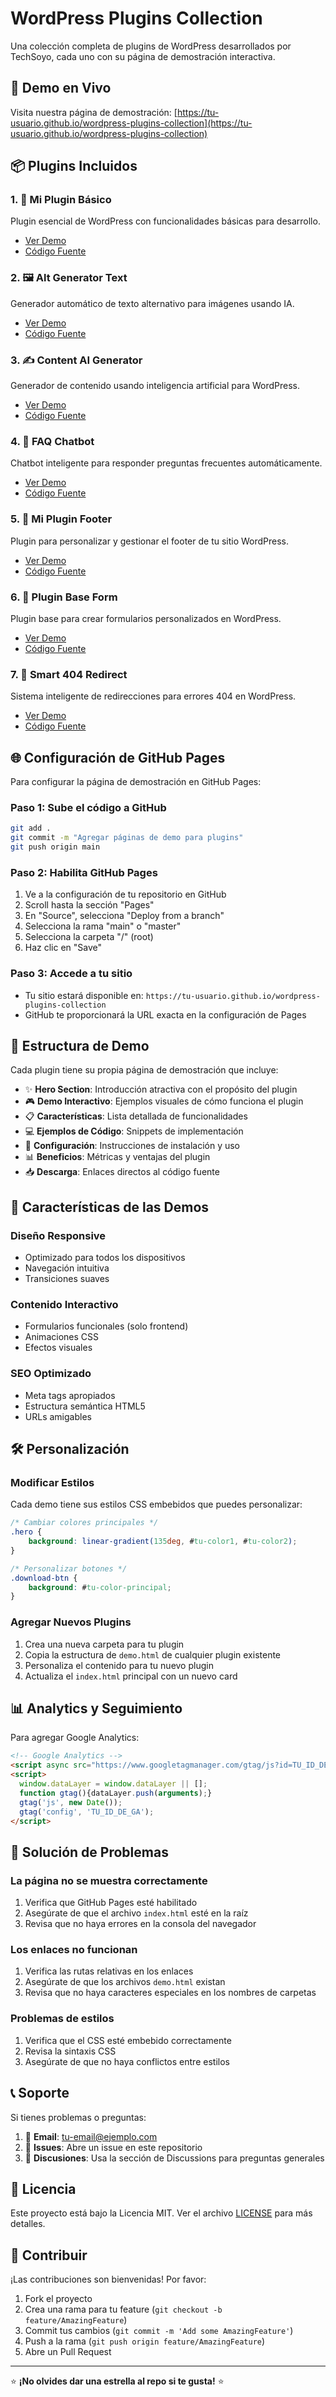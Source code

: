 # WordPress Plugins Collection

Una colección completa de plugins de WordPress desarrollados por TechSoyo, cada uno con su página de demostración interactiva.

## 🚀 Demo en Vivo

Visita nuestra página de demostración: [https://tu-usuario.github.io/wordpress-plugins-collection](https://tu-usuario.github.io/wordpress-plugins-collection)

## 📦 Plugins Incluidos

### 1. 🚀 Mi Plugin Básico
Plugin esencial de WordPress con funcionalidades básicas para desarrollo.
- [Ver Demo](./mi-plugin-basico/demo.html)
- [Código Fuente](./mi-plugin-basico/)

### 2. 🖼️ Alt Generator Text
Generador automático de texto alternativo para imágenes usando IA.
- [Ver Demo](./alt-generator-text/demo.html)
- [Código Fuente](./alt-generator-text/)

### 3. ✍️ Content AI Generator
Generador de contenido usando inteligencia artificial para WordPress.
- [Ver Demo](./content-ai-generator/demo.html)
- [Código Fuente](./content-ai-generator/)

### 4. 💬 FAQ Chatbot
Chatbot inteligente para responder preguntas frecuentes automáticamente.
- [Ver Demo](./faq-chatbot/demo.html)
- [Código Fuente](./faq-chatbot/)

### 5. 🦶 Mi Plugin Footer
Plugin para personalizar y gestionar el footer de tu sitio WordPress.
- [Ver Demo](./mi-plugin-footer/demo.html)
- [Código Fuente](./mi-plugin-footer/)

### 6. 📝 Plugin Base Form
Plugin base para crear formularios personalizados en WordPress.
- [Ver Demo](./plugin-base-form/demo.html)
- [Código Fuente](./plugin-base-form/)

### 7. 🔄 Smart 404 Redirect
Sistema inteligente de redirecciones para errores 404 en WordPress.
- [Ver Demo](./Smart404-Redirect/demo.html)
- [Código Fuente](./Smart404-Redirect/)

## 🌐 Configuración de GitHub Pages

Para configurar la página de demostración en GitHub Pages:

### Paso 1: Sube el código a GitHub
```bash
git add .
git commit -m "Agregar páginas de demo para plugins"
git push origin main
```

### Paso 2: Habilita GitHub Pages
1. Ve a la configuración de tu repositorio en GitHub
2. Scroll hasta la sección "Pages"
3. En "Source", selecciona "Deploy from a branch"
4. Selecciona la rama "main" o "master"
5. Selecciona la carpeta "/" (root)
6. Haz clic en "Save"

### Paso 3: Accede a tu sitio
- Tu sitio estará disponible en: `https://tu-usuario.github.io/wordpress-plugins-collection`
- GitHub te proporcionará la URL exacta en la configuración de Pages

## 📱 Estructura de Demo

Cada plugin tiene su propia página de demostración que incluye:

- ✨ **Hero Section**: Introducción atractiva con el propósito del plugin
- 🎮 **Demo Interactivo**: Ejemplos visuales de cómo funciona el plugin
- 📋 **Características**: Lista detallada de funcionalidades
- 💻 **Ejemplos de Código**: Snippets de implementación
- 🔧 **Configuración**: Instrucciones de instalación y uso
- 📊 **Beneficios**: Métricas y ventajas del plugin
- 📥 **Descarga**: Enlaces directos al código fuente

## 🎨 Características de las Demos

### Diseño Responsive
- Optimizado para todos los dispositivos
- Navegación intuitiva
- Transiciones suaves

### Contenido Interactivo
- Formularios funcionales (solo frontend)
- Animaciones CSS
- Efectos visuales

### SEO Optimizado
- Meta tags apropiados
- Estructura semántica HTML5
- URLs amigables

## 🛠️ Personalización

### Modificar Estilos
Cada demo tiene sus estilos CSS embebidos que puedes personalizar:

```css
/* Cambiar colores principales */
.hero {
    background: linear-gradient(135deg, #tu-color1, #tu-color2);
}

/* Personalizar botones */
.download-btn {
    background: #tu-color-principal;
}
```

### Agregar Nuevos Plugins
1. Crea una nueva carpeta para tu plugin
2. Copia la estructura de `demo.html` de cualquier plugin existente
3. Personaliza el contenido para tu nuevo plugin
4. Actualiza el `index.html` principal con un nuevo card

## 📊 Analytics y Seguimiento

Para agregar Google Analytics:

```html
<!-- Google Analytics -->
<script async src="https://www.googletagmanager.com/gtag/js?id=TU_ID_DE_GA"></script>
<script>
  window.dataLayer = window.dataLayer || [];
  function gtag(){dataLayer.push(arguments);}
  gtag('js', new Date());
  gtag('config', 'TU_ID_DE_GA');
</script>
```

## 🔧 Solución de Problemas

### La página no se muestra correctamente
1. Verifica que GitHub Pages esté habilitado
2. Asegúrate de que el archivo `index.html` esté en la raíz
3. Revisa que no haya errores en la consola del navegador

### Los enlaces no funcionan
1. Verifica las rutas relativas en los enlaces
2. Asegúrate de que los archivos `demo.html` existan
3. Revisa que no haya caracteres especiales en los nombres de carpetas

### Problemas de estilos
1. Verifica que el CSS esté embebido correctamente
2. Revisa la sintaxis CSS
3. Asegúrate de que no haya conflictos entre estilos

## 📞 Soporte

Si tienes problemas o preguntas:

1. 📧 **Email**: tu-email@ejemplo.com
2. 🐛 **Issues**: Abre un issue en este repositorio
3. 💬 **Discusiones**: Usa la sección de Discussions para preguntas generales

## 📄 Licencia

Este proyecto está bajo la Licencia MIT. Ver el archivo [LICENSE](LICENSE) para más detalles.

## 🤝 Contribuir

¡Las contribuciones son bienvenidas! Por favor:

1. Fork el proyecto
2. Crea una rama para tu feature (`git checkout -b feature/AmazingFeature`)
3. Commit tus cambios (`git commit -m 'Add some AmazingFeature'`)
4. Push a la rama (`git push origin feature/AmazingFeature`)
5. Abre un Pull Request

---

⭐ **¡No olvides dar una estrella al repo si te gusta!** ⭐
